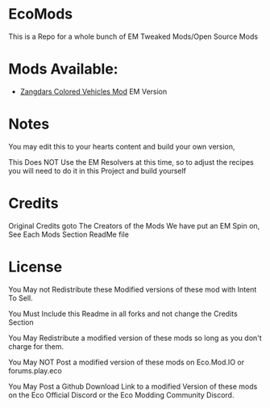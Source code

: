 # EcoMods
This is a Repo for a whole bunch of EM Tweaked Mods/Open Source Mods

# Mods Available:

- [Zangdars Colored Vehicles Mod](https://github.com/TheKye/EcoMods/tree/main/ColoredVehicles-EM) EM Version

# Notes

You may edit this to your hearts content and build your own version, 

This Does NOT Use the EM Resolvers at this time, so to adjust the recipes you will need to do it in this Project and build yourself

# Credits

Original Credits goto The Creators of the Mods We have put an EM Spin on, See Each Mods Section ReadMe file


# License

You May not Redistribute these Modified versions of these mod with Intent To Sell. 

You Must Include this Readme in all forks and not change the Credits Section

You May Redistribute a modified version of these mods so long as you don't charge for them.

You May NOT Post a modified version of these mods on Eco.Mod.IO or forums.play.eco

You May Post a Github Download Link to a modified Version of these mods on the Eco Official Discord or the Eco Modding Community Discord.
